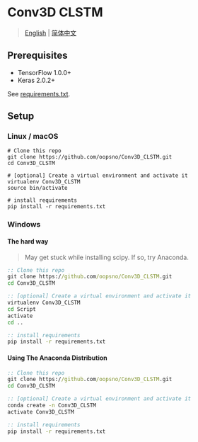 # Conv3D CLSTM

> [English][en] | [简体中文][hans]

## Prerequisites

+ TensorFlow 1.0.0+
+ Keras 2.0.2+

See [requirements.txt][req].

## Setup

### Linux / macOS

```shell
# Clone this repo
git clone https://github.com/oopsno/Conv3D_CLSTM.git
cd Conv3D_CLSTM

# [optional] Create a virtual environment and activate it
virtualenv Conv3D_CLSTM
source bin/activate

# install requirements
pip install -r requirements.txt
```

### Windows

#### The hard way

> May get stuck while installing scipy.
> If so, try Anaconda.

```cmd
:: Clone this repo
git clone https://github.com/oopsno/Conv3D_CLSTM.git
cd Conv3D_CLSTM

:: [optional] Create a virtual environment and activate it
virtualenv Conv3D_CLSTM
cd Script
activate
cd ..

:: install requirements
pip install -r requirements.txt
```

#### Using The Anaconda Distribution

```cmd
:: Clone this repo
git clone https://github.com/oopsno/Conv3D_CLSTM.git
cd Conv3D_CLSTM

:: [optional] Create a virtual environment and activate it
conda create -n Conv3D_CLSTM
activate Conv3D_CLSTM

:: install requirements
pip install -r requirements.txt
```

[en]:   https://github.com/oopsno/Conv3D_CLSTM/blob/keras/README.md
[req]:  https://github.com/oopsno/Conv3D_CLSTM/blob/keras/requirements.txt
[hans]: https://github.com/oopsno/Conv3D_CLSTM/blob/keras/README-zh-cmn-Hans.md
